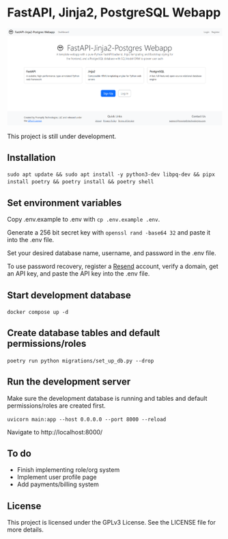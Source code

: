 # FastAPI, Jinja2, PostgreSQL Webapp

![Screenshot](static/screenshot.png)

This project is still under development.

## Installation

`sudo apt update && sudo apt install -y python3-dev libpq-dev && pipx install poetry && poetry install && poetry shell`

## Set environment variables

Copy .env.example to .env with `cp .env.example .env`.

Generate a 256 bit secret key with `openssl rand -base64 32` and paste it into the .env file.

Set your desired database name, username, and password in the .env file.

To use password recovery, register a [Resend](https://resend.com/) account, verify a domain, get an API key, and paste the API key into the .env file.

## Start development database

`docker compose up -d`

## Create database tables and default permissions/roles

`poetry run python migrations/set_up_db.py --drop`

## Run the development server

Make sure the development database is running and tables and default permissions/roles are created first.

`uvicorn main:app --host 0.0.0.0 --port 8000 --reload`

Navigate to http://localhost:8000/

## To do

- Finish implementing role/org system
- Implement user profile page
- Add payments/billing system

## License

This project is licensed under the GPLv3 License. See the LICENSE file for more details.
